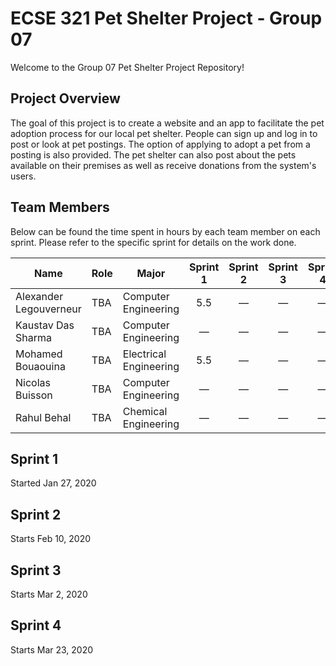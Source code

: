 # ECSE 321 Pet Shelter Project - Group 07

Welcome to the Group 07 Pet Shelter Project Repository!

## Project Overview 

The goal of this project is to create a website and an app to facilitate the pet adoption process for our local pet shelter. People can sign up and log in to post or look at pet postings. The option of applying to adopt a pet from a posting is also provided. The pet shelter can also post about the pets available on their premises as well as receive donations from the system's users.

## Team Members

Below can be found the time spent in hours by each team member on each sprint. Please refer to the specific sprint for details on the work done. 

| Name  | Role | Major | Sprint 1 | Sprint 2 | Sprint 3 | Sprint 4 |
| ----- | ----- | ----- | :-----: | :-----: | :-----: | :-----: |
| Alexander Legouverneur  | TBA | Computer Engineering | 5.5 | &mdash; | &mdash; | &mdash; |
| Kaustav Das Sharma | TBA | Computer Engineering | &mdash; | &mdash; | &mdash; | &mdash; |
| Mohamed Bouaouina | TBA | Electrical Engineering | 5.5 | &mdash; | &mdash; | &mdash; |
| Nicolas Buisson | TBA | Computer Engineering | &mdash; | &mdash; | &mdash; | &mdash; |
| Rahul Behal | TBA | Chemical Engineering | &mdash; | &mdash; | &mdash; | &mdash; |


## Sprint 1 

Started Jan 27, 2020


## Sprint 2

Starts Feb 10, 2020

## Sprint 3

Starts Mar 2, 2020

## Sprint 4

Starts Mar 23, 2020

